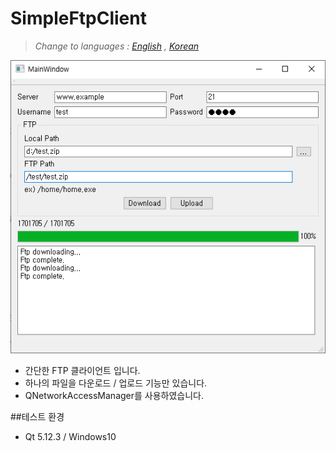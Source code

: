 # SimpleFtpClient
> *Change to languages : [English](README.en.md) , [Korean](README.md)*

![Alt text](https://github.com/LeeChiWon/SimpleFtpClient/blob/master/demo.png)

- 간단한 FTP 클라이언트 입니다.
- 하나의 파일을 다운로드 / 업로드 기능만 있습니다.
- QNetworkAccessManager를 사용하였습니다.

##테스트 환경
- Qt 5.12.3 / Windows10
